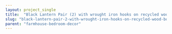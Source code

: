 ```yaml
---
layout: project_single
title:  "Black Lantern Pair (2) with wrought iron hooks on recycled wood board for unique wall decor, home decor, bedroom decor"
slug: "black-lantern-pair-2-with-wrought-iron-hooks-on-recycled-wood-board-for-unique-wall-decor"
parent: "farmhouse-bedroom-decor"
---
```

 